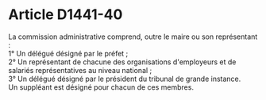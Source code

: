 # Article D1441-40

  
La commission administrative comprend, outre le maire ou son représentant :   
1° Un délégué désigné par le préfet ;   
2° Un représentant de chacune des organisations d'employeurs et de salariés représentatives au niveau national ;   
3° Un délégué désigné par le président du tribunal de grande instance.   
Un suppléant est désigné pour chacun de ces membres.